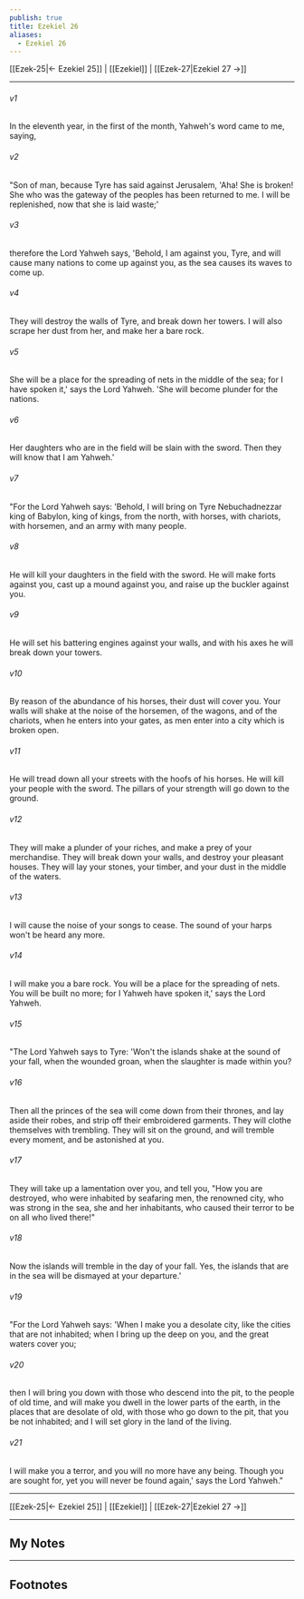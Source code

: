```yaml
---
publish: true
title: Ezekiel 26
aliases:
  - Ezekiel 26
---
```


[[Ezek-25|← Ezekiel 25]] | [[Ezekiel]] | [[Ezek-27|Ezekiel 27 →]]
***



###### v1 
In the eleventh year, in the first of the month, Yahweh's word came to me, saying, 

###### v2 
"Son of man, because Tyre has said against Jerusalem, 'Aha! She is broken! She who was the gateway of the peoples has been returned to me. I will be replenished, now that she is laid waste;' 

###### v3 
therefore the Lord Yahweh says, 'Behold, I am against you, Tyre, and will cause many nations to come up against you, as the sea causes its waves to come up. 

###### v4 
They will destroy the walls of Tyre, and break down her towers. I will also scrape her dust from her, and make her a bare rock. 

###### v5 
She will be a place for the spreading of nets in the middle of the sea; for I have spoken it,' says the Lord Yahweh. 'She will become plunder for the nations. 

###### v6 
Her daughters who are in the field will be slain with the sword. Then they will know that I am Yahweh.' 

###### v7 
"For the Lord Yahweh says: 'Behold, I will bring on Tyre Nebuchadnezzar king of Babylon, king of kings, from the north, with horses, with chariots, with horsemen, and an army with many people. 

###### v8 
He will kill your daughters in the field with the sword. He will make forts against you, cast up a mound against you, and raise up the buckler against you. 

###### v9 
He will set his battering engines against your walls, and with his axes he will break down your towers. 

###### v10 
By reason of the abundance of his horses, their dust will cover you. Your walls will shake at the noise of the horsemen, of the wagons, and of the chariots, when he enters into your gates, as men enter into a city which is broken open. 

###### v11 
He will tread down all your streets with the hoofs of his horses. He will kill your people with the sword. The pillars of your strength will go down to the ground. 

###### v12 
They will make a plunder of your riches, and make a prey of your merchandise. They will break down your walls, and destroy your pleasant houses. They will lay your stones, your timber, and your dust in the middle of the waters. 

###### v13 
I will cause the noise of your songs to cease. The sound of your harps won't be heard any more. 

###### v14 
I will make you a bare rock. You will be a place for the spreading of nets. You will be built no more; for I Yahweh have spoken it,' says the Lord Yahweh. 

###### v15 
"The Lord Yahweh says to Tyre: 'Won't the islands shake at the sound of your fall, when the wounded groan, when the slaughter is made within you? 

###### v16 
Then all the princes of the sea will come down from their thrones, and lay aside their robes, and strip off their embroidered garments. They will clothe themselves with trembling. They will sit on the ground, and will tremble every moment, and be astonished at you. 

###### v17 
They will take up a lamentation over you, and tell you, "How you are destroyed, who were inhabited by seafaring men, the renowned city, who was strong in the sea, she and her inhabitants, who caused their terror to be on all who lived there!" 

###### v18 
Now the islands will tremble in the day of your fall. Yes, the islands that are in the sea will be dismayed at your departure.' 

###### v19 
"For the Lord Yahweh says: 'When I make you a desolate city, like the cities that are not inhabited; when I bring up the deep on you, and the great waters cover you; 

###### v20 
then I will bring you down with those who descend into the pit, to the people of old time, and will make you dwell in the lower parts of the earth, in the places that are desolate of old, with those who go down to the pit, that you be not inhabited; and I will set glory in the land of the living. 

###### v21 
I will make you a terror, and you will no more have any being. Though you are sought for, yet you will never be found again,' says the Lord Yahweh."

***
[[Ezek-25|← Ezekiel 25]] | [[Ezekiel]] | [[Ezek-27|Ezekiel 27 →]]

---
## My Notes

---
## Footnotes
